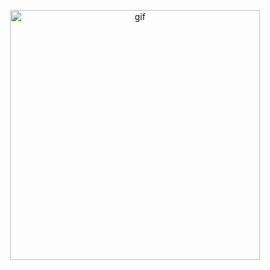 <p align="center">

  <img alt="gif" width="400" src="https://media1.giphy.com/media/qgQUggAC3Pfv687qPC/200.webp?cid=ecf05e47ehtw56c2trzu2rfw8dtw2bmd25q06zj4lqx4os9g&rid=200.webp&ct=g](https://media0.giphy.com/media/78XCFBGOlS6keY1Bil/giphy.webp?cid=ecf05e47cghgylmgvxh5yi8gbhlwb8qjaiy86b7iqlpiaff1&ep=v1_gifs_search&rid=giphy.webp&ct=g)](https://media0.giphy.com/media/78XCFBGOlS6keY1Bil/giphy.webp?cid=ecf05e47cghgylmgvxh5yi8gbhlwb8qjaiy86b7iqlpiaff1&ep=v1_gifs_search&rid=giphy.webp&ct=g)">
  
</p>
